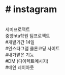 <h1># instagram</h1><br>
세미프로젝트<br>
중앙hta학원 팀프로젝트<br>
#개발기간 14일<br>
#인스타그램 클론코딩 사이트<br>
#내가맡은 기능 <br>
#DM (다이렉트메시지)<br>
#메인 레이아웃<br>
